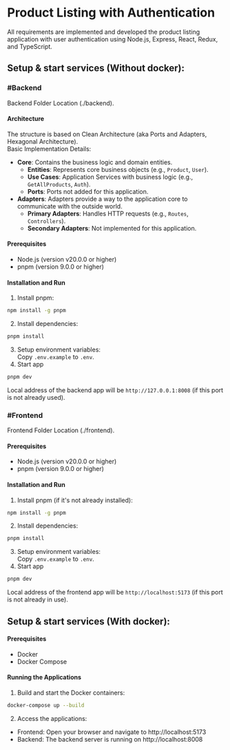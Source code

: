 # Product Listing with Authentication

All requirements are implemented and developed the product listing application with user authentication using Node.js, Express, React, Redux, and TypeScript.

## Setup & start services (Without docker):

### #Backend

Backend Folder Location (./backend).

#### Architecture

The structure is based on Clean Architecture (aka Ports and Adapters, Hexagonal Architecture).<br>
Basic Implementation Details:

- **Core**: Contains the business logic and domain entities.
  - **Entities**: Represents core business objects (e.g., `Product`, `User`).
  - **Use Cases**: Application Services with business logic (e.g., `GetAllProducts`, `Auth`).
  - **Ports**: Ports not added for this application.
- **Adapters**: Adapters provide a way to the application core to communicate with the outside world.
  - **Primary Adapters**: Handles HTTP requests (e.g., `Routes`, `Controllers`).
  - **Secondary Adapters**: Not implemented for this application.

#### Prerequisites

- Node.js (version v20.0.0 or higher)
- pnpm (version 9.0.0 or higher)

#### Installation and Run

1. Install pnpm:

```bash
npm install -g pnpm
```

2. Install dependencies:

```bash
pnpm install
```

3. Setup environment variables:<br>
   Copy `.env.example` to `.env`.
4. Start app

```bash
pnpm dev
```

Local address of the backend app will be `http://127.0.0.1:8008` (if this port is not already used).

### #Frontend

Frontend Folder Location (./frontend).

#### Prerequisites

- Node.js (version v20.0.0 or higher)
- pnpm (version 9.0.0 or higher)

#### Installation and Run

1. Install pnpm (if it's not already installed):

```bash
npm install -g pnpm
```

2. Install dependencies:

```bash
pnpm install
```

3. Setup environment variables:<br>
   Copy `.env.example` to `.env`.
4. Start app

```bash
pnpm dev
```

Local address of the frontend app will be `http://localhost:5173` (if this port is not already in use).

## Setup & start services (With docker):

#### Prerequisites

- Docker
- Docker Compose

#### Running the Applications

1. Build and start the Docker containers:

```bash
docker-compose up --build
```

2. Access the applications:

- Frontend: Open your browser and navigate to http://localhost:5173
- Backend: The backend server is running on http://localhost:8008
